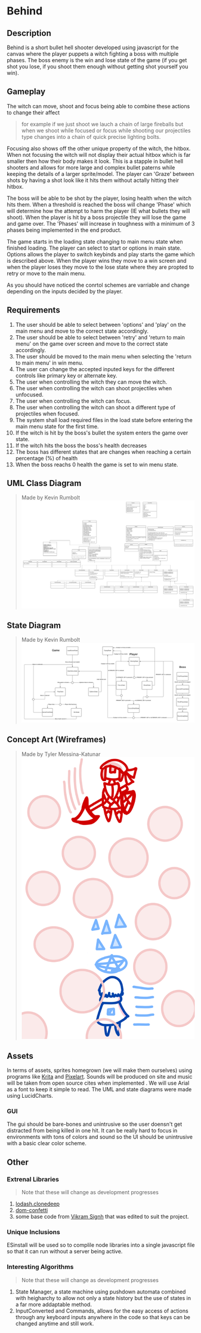# Behind

## Description
Behind is a short bullet hell shooter developed using javascript for the canvas where the player puppets a witch fighting a boss with multiple phases. 
The boss enemy is the win and lose state of the game (if you get shot you lose, if you shoot them enough without getting shot yourself you win). 

## Gameplay
The witch can move, shoot and focus being able to combine these actions to change their affect 

> for example if we just shoot we lauch a chain of large fireballs but when we shoot while focused or focus while shooting our projectiles 
type changes into a chain of quick precise lighting bolts. 

Focusing also shows off the other unique property of the witch, the hitbox. When not focusing the witch will not display their actual hitbox which is far smaller
then how their body makes it look. This is a stapple in bullet hell shooters and allows for more large and complex bullet paterns while keeping the details
of a larger sprite/model. The player can 'Graze' between shots by having a shot look like it hits them without actally hitting their hitbox.

The boss will be able to be shot by the player, losing health when the witch hits them. When a threshold is reached the boss will change 'Phase' which will determine 
how the attempt to harm the player (IE what bullets they will shoot). When the player is hit by a boss projectile they will lose the game and game over. The 'Phases' 
will increase in toughness with a minimum of 3 phases being implemented in the end product. 

The game starts in the loading state changing to main menu state when finished loading. The player can select to start or options in main state. 
Options allows the player to switch keybinds and play starts the game which is described above. When the player wins they move to a win screen and when
the player loses they move to the lose state where they are propted to retry or move to the main menu.

As you should have noticed the conrtol schemes are varriable and change depending on the inputs decided by the player. 

## Requirements
1. The user should be able to select between 'options' and 'play' on the main menu and move to the correct state accordingly.
2. The user should be able to select between 'retry' and 'return to main menu' on the game over screen and move to the correct state accordingly.
3. The user should be moved to the main menu when selecting the 'return to main menu' in win menu.
4. The user can change the accepted inputed keys for the different controls like primary key or alternate key.
5. The user when controlling the witch they can move the witch.
6. The user when controlling the witch can shoot projectiles when unfocused.
7. The user when controlling the witch can focus.
8. The user when controlling the witch can shoot a different type of projectiles when focused.
9. The system shall load required files in the load state before entering the main menu state for the first time.
10. If the witch is hit by the boss's bullet the system enters the game over state.
11. If the witch hits the boss the boss's health decreases
12. The boss has different states that are changes when reaching a certain percentage (%) of health
13. When the boss reachs 0 health the game is set to win menu state.

## UML Class Diagram
>Made by Kevin Rumbolt
![Classes](style/images/readme_images/classes.png)

## State Diagram
>Made by Kevin Rumbolt
![States](style/images/readme_images/states.png)

## Concept Art (Wireframes)
>Made by Tyler Messina-Katunar
![Playing the Game](style/images/readme_images/wireframe.png)

## Assets
In terms of assets, sprites homegrown (we will make them ourselves) using programs like [Krita](https://krita.org/en/) 
and [Pixelart](https://www.pixilart.com/draw). Sounds will be produced on site and music will be taken from open source cites when
implemented . We will use Arial as a font to keep it simple to read. The UML and state diagrams were made using LucidCharts.
### GUI
The gui should be bare-bones and unintrusive so the user doensn't get distracted from being killed in one hit. It can be really hard to focus in environments 
with tons of colors and sound so the UI should be unintrusive with a basic clear color scheme.

## Other

### Extrenal Libraries
>Note that these will change as development progresses

1. [lodash.clonedeep](https://www.npmjs.com/package/lodash.clonedeep)
2. [dom-confetti](https://github.com/daniel-lundin/dom-confetti) 
3. some base code from [Vikram Signh](https://github.com/VikramSinghMTL) that was edited to suit the project.

### Unique Inclusions
ESinstall will be used so to complile node libraries into a single javascript file so that it can run without a server being active.

### Interesting Algorithms
>Note that these will change as development progresses

1. State Manager, a state machine using pushdown automata combined with heigharchy to allow not only a state history but the use of states in a far more addaptable method.
2. InputConverted and Commands, allows for the easy access of actions through any keyboard inputs anywhere in the code so that keys can be changed anytime and still work.
